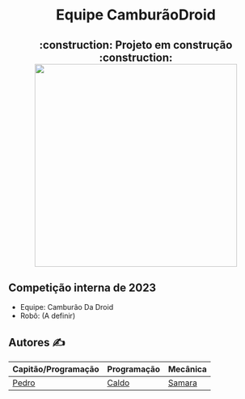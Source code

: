 <h1 align="center"> Equipe CamburãoDroid </h1>

<h2 align="center"> :construction: Projeto em construção :construction:

<div align="center">
<img width="400" src="https://i.imgur.com/VD4oaip.png"/>

</div>

## Competição interna de 2023
- Equipe: Camburão Da Droid
- Robô: (A definir)

## Autores ✍️
Capitão/Programação | Programação | Mecânica 
|---|---|---|
[Pedro](https://github.com/PhmMartos)|[Caldo](https://github.com/CaldoO-O)|[Samara](https://github.com/SasaLimaa)|
